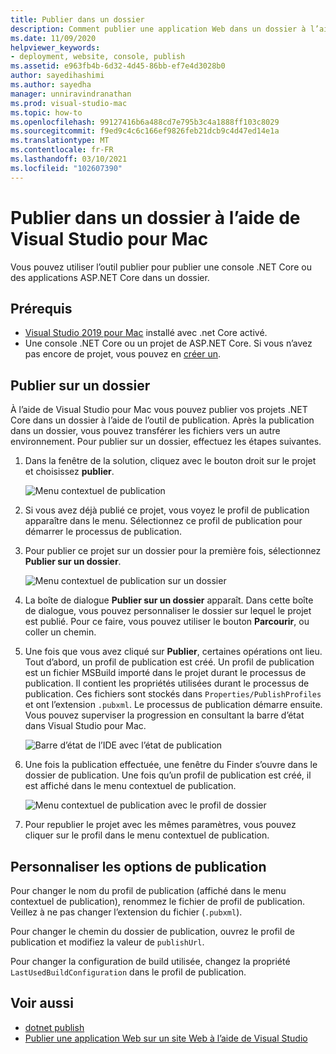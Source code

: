 ```yaml
---
title: Publier dans un dossier
description: Comment publier une application Web dans un dossier à l’aide de Visual Studio pour Mac.
ms.date: 11/09/2020
helpviewer_keywords:
- deployment, website, console, publish
ms.assetid: e963fb4b-6d32-4d45-86bb-ef7e4d3028b0
author: sayedihashimi
ms.author: sayedha
manager: unniravindranathan
ms.prod: visual-studio-mac
ms.topic: how-to
ms.openlocfilehash: 99127416b6a488cd7e795b3c4a1888ff103c8029
ms.sourcegitcommit: f9ed9c4c6c166ef9826feb21dcb9c4d47ed14e1a
ms.translationtype: MT
ms.contentlocale: fr-FR
ms.lasthandoff: 03/10/2021
ms.locfileid: "102607390"
---
```

# <a name="publish-to-a-folder-using-visual-studio-for-mac"></a>Publier dans un dossier à l’aide de Visual Studio pour Mac

Vous pouvez utiliser l’outil publier pour publier une console .NET Core ou des applications ASP.NET Core dans un dossier.

## <a name="prerequisites"></a>Prérequis

- [Visual Studio 2019 pour Mac](https://visualstudio.microsoft.com/downloads/?utm_medium=microsoft&utm_source=docs.microsoft.com&utm_campaign=inline+link&utm_content=download+vs4mac2019) installé avec .net Core activé.
- Une console .NET Core ou un projet de ASP.NET Core. Si vous n’avez pas encore de projet, vous pouvez en [créer un](./create-new-projects.md).

## <a name="publish-to-folder"></a>Publier sur un dossier

À l’aide de Visual Studio pour Mac vous pouvez publier vos projets .NET Core dans un dossier à l’aide de l’outil de publication. Après la publication dans un dossier, vous pouvez transférer les fichiers vers un autre environnement. Pour publier sur un dossier, effectuez les étapes suivantes.

 1. Dans la fenêtre de la solution, cliquez avec le bouton droit sur le projet et choisissez **publier**.

    ![Menu contextuel de publication](media/publish-context-menu.png)

 2. Si vous avez déjà publié ce projet, vous voyez le profil de publication apparaître dans le menu. Sélectionnez ce profil de publication pour démarrer le processus de publication.

 3. Pour publier ce projet sur un dossier pour la première fois, sélectionnez **Publier sur un dossier**.

    ![Menu contextuel de publication sur un dossier](media/publish-to-folder-context-menu.png)

 4. La boîte de dialogue **Publier sur un dossier** apparaît. Dans cette boîte de dialogue, vous pouvez personnaliser le dossier sur lequel le projet est publié. Pour ce faire, vous pouvez utiliser le bouton **Parcourir**, ou coller un chemin.

 5. Une fois que vous avez cliqué sur **Publier**, certaines opérations ont lieu. Tout d’abord, un profil de publication est créé. Un profil de publication est un fichier MSBuild importé dans le projet durant le processus de publication. Il contient les propriétés utilisées durant le processus de publication. Ces fichiers sont stockés dans `Properties/PublishProfiles` et ont l’extension `.pubxml`. Le processus de publication démarre ensuite. Vous pouvez superviser la progression en consultant la barre d’état dans Visual Studio pour Mac.

    ![Barre d’état de l’IDE avec l’état de publication](media/publish-to-folder-status-bar.png)

 6. Une fois la publication effectuée, une fenêtre du Finder s’ouvre dans le dossier de publication. Une fois qu’un profil de publication est créé, il est affiché dans le menu contextuel de publication.

    ![Menu contextuel de publication avec le profil de dossier](media/publish-context-menu-with-folder-profile.png)

 7. Pour republier le projet avec les mêmes paramètres, vous pouvez cliquer sur le profil dans le menu contextuel de publication.

## <a name="customize-publish-options"></a>Personnaliser les options de publication

Pour changer le nom du profil de publication (affiché dans le menu contextuel de publication), renommez le fichier de profil de publication. Veillez à ne pas changer l’extension du fichier (`.pubxml`).

Pour changer le chemin du dossier de publication, ouvrez le profil de publication et modifiez la valeur de `publishUrl`.

Pour changer la configuration de build utilisée, changez la propriété `LastUsedBuildConfiguration` dans le profil de publication.

## <a name="see-also"></a>Voir aussi
 - [dotnet publish](https://docs.microsoft.com/dotnet/core/tools/dotnet-publish)
 - [Publier une application Web sur un site Web à l’aide de Visual Studio ](https://docs.microsoft.com/visualstudio/deployment/quickstart-deploy-to-a-web-site?view=vs-2019)
